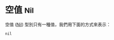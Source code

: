 # 空值 <small>Nil</small>

空值 ([Nil](http://crystal-lang.org/api/Nil.html)) 型別只有一種值，我們用下面的方式來表示：

```crystal
nil
```
